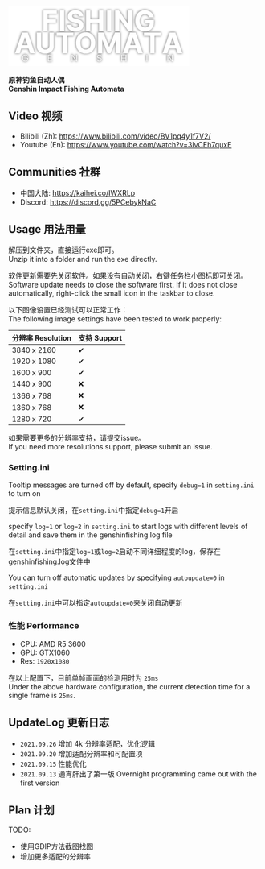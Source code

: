 ![](logo.png)

**原神钓鱼自动人偶**  
**Genshin Impact Fishing Automata**

## Video 视频
- Bilibili (Zh): https://www.bilibili.com/video/BV1pq4y1f7V2/
- Youtube (En): https://www.youtube.com/watch?v=3lvCEh7quxE

## Communities 社群
- 中国大陆: https://kaihei.co/IWXRLp
- Discord: https://discord.gg/5PCebykNaC

## Usage 用法用量
解压到文件夹，直接运行exe即可。  
Unzip it into a folder and run the exe directly.

软件更新需要先关闭软件。如果没有自动关闭，右键任务栏小图标即可关闭。  
Software update needs to close the software first. If it does not close automatically, right-click the small icon in the taskbar to close.

以下图像设置已经测试可以正常工作：  
The following image settings have been tested to work properly:

| 分辨率 Resolution | 支持 Support |
| ----------------- | ------------ |
| 3840 x 2160       | ✔            |
| 1920 x 1080       | ✔            |
| 1600 x 900        | ✔            |
| 1440 x 900        | ❌            |
| 1366 x 768        | ❌            |
| 1360 x 768        | ❌            |
| 1280 x 720        | ✔            |

如果需要更多的分辨率支持，请提交issue。  
If you need more resolutions support, please submit an issue.

### Setting.ini

Tooltip messages are turned off by default, specify `debug=1` in `setting.ini` to turn on

提示信息默认关闭，在`setting.ini`中指定`debug=1`开启

specify `log=1` or `log=2` in `setting.ini` to start logs with different levels of detail and save them in the genshinfishing.log file

在`setting.ini`中指定`log=1`或`log=2`启动不同详细程度的log，保存在genshinfishing.log文件中

You can turn off automatic updates by specifying `autoupdate=0` in `setting.ini`

在`setting.ini`中可以指定`autoupdate=0`来关闭自动更新

### 性能 Performance

- CPU: AMD R5 3600
- GPU: GTX1060
- Res: `1920`x`1080`

在以上配置下，目前单帧画面的检测用时为 `25ms`  
Under the above hardware configuration, the current detection time for a single frame is `25ms`.

## UpdateLog 更新日志

- `2021.09.26` 增加 4k 分辨率适配，优化逻辑
- `2021.09.20` 增加适配分辨率和可配置项
- `2021.09.15` 性能优化
- `2021.09.13` 通宵肝出了第一版 Overnight programming came out with the first version

## Plan 计划
TODO:  
   - 使用GDIP方法截图找图
   - 增加更多适配的分辨率

